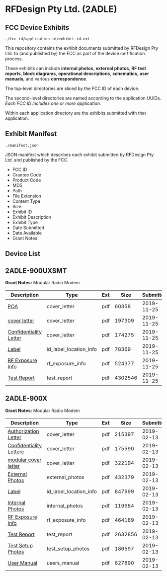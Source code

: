 # RFDesign Pty Ltd. (2ADLE)
## FCC Device Exhibits

```
./fcc-id/application-id/exhibit-id.ext
```

This repository contains the exhibit documents submitted by RFDesign Pty Ltd. to (and published by) the FCC as part of the device certification process.

These exhibits can include **internal photos**, **external photos**, **RF test reports**, **block diagrams**, **operational descriptions**, **schematics**, **user manuals**, and various **correspondence**.

The top-level directories are sliced by the FCC ID of each device.

The second-level directories are named according to the application UUIDs. *Each FCC ID includes one or more application.*

Within each application directory are the exhibits submitted with that application. 

## Exhibit Manifest

```
./manifest.json
```

JSON manifest which describes each exhibit submitted by RFDesign Pty Ltd. and published by the FCC.

- FCC ID
- Grantee Code
- Product Code
- MD5
- Path
- File Extension
- Content Type
- Size
- Exhibit ID
- Exhibit Description
- Exhibit Type
- Date Submitted
- Date Available
- Grant Notes

## Device List
## 2ADLE-900UXSMT
**Grant Notes:** Modular Radio Modem

| Description | Type | Ext | Size | Submitted | Available |
| ----------- | ---- | --- | ---- | --------- | --------- |
| [POA](2ADLE-900UXSMT/bfc78674e22b49bcbd7857db61ac7f63/4527045.pdf) | cover_letter | pdf | 60358 | 2019-11-25 | 2019-11-25 |
| [cover letter](2ADLE-900UXSMT/bfc78674e22b49bcbd7857db61ac7f63/4527052.pdf) | cover_letter | pdf | 197309 | 2019-11-25 | 2019-11-25 |
| [Confidentiality Letter](2ADLE-900UXSMT/bfc78674e22b49bcbd7857db61ac7f63/4527056.pdf) | cover_letter | pdf | 174275 | 2019-11-25 | 2019-11-25 |
| [Label](2ADLE-900UXSMT/bfc78674e22b49bcbd7857db61ac7f63/4527050.pdf) | id_label_location_info | pdf | 78369 | 2019-11-25 | 2019-11-25 |
| [RF Exposure Info](2ADLE-900UXSMT/bfc78674e22b49bcbd7857db61ac7f63/4527048.pdf) | rf_exposure_info | pdf | 524377 | 2019-11-25 | 2019-11-25 |
| [Test Report](2ADLE-900UXSMT/bfc78674e22b49bcbd7857db61ac7f63/4527047.pdf) | test_report | pdf | 4302546 | 2019-11-25 | 2019-11-25 |
## 2ADLE-900X
**Grant Notes:** Modular Radio Modem

| Description | Type | Ext | Size | Submitted | Available |
| ----------- | ---- | --- | ---- | --------- | --------- |
| [Authorization Letter](2ADLE-900X/1637192ffe0208fcf29c9130e19e91f6/4165625.pdf) | cover_letter | pdf | 215397 | 2019-02-13 | 2019-02-13 |
| [Confidentiality Letterc](2ADLE-900X/1637192ffe0208fcf29c9130e19e91f6/4165628.pdf) | cover_letter | pdf | 175590 | 2019-02-13 | 2019-02-13 |
| [modular cover letter](2ADLE-900X/1637192ffe0208fcf29c9130e19e91f6/4165632.pdf) | cover_letter | pdf | 322194 | 2019-02-13 | 2019-02-13 |
| [External Photos](2ADLE-900X/1637192ffe0208fcf29c9130e19e91f6/4165629.pdf) | external_photos | pdf | 432379 | 2019-02-13 | 2019-08-12 |
| [Label](2ADLE-900X/1637192ffe0208fcf29c9130e19e91f6/4165631.pdf) | id_label_location_info | pdf | 847999 | 2019-02-13 | 2019-02-13 |
| [Internal Photos](2ADLE-900X/1637192ffe0208fcf29c9130e19e91f6/4165630.pdf) | internal_photos | pdf | 119684 | 2019-02-13 | 2019-08-12 |
| [RF Exposure Info](2ADLE-900X/1637192ffe0208fcf29c9130e19e91f6/4165633.pdf) | rf_exposure_info | pdf | 464189 | 2019-02-13 | 2019-02-13 |
| [Test Report](2ADLE-900X/1637192ffe0208fcf29c9130e19e91f6/4165636.pdf) | test_report | pdf | 2632856 | 2019-02-13 | 2019-02-13 |
| [Test Setup Photos](2ADLE-900X/1637192ffe0208fcf29c9130e19e91f6/4165635.pdf) | test_setup_photos | pdf | 186597 | 2019-02-13 | 2019-08-12 |
| [User Manual](2ADLE-900X/1637192ffe0208fcf29c9130e19e91f6/4165637.pdf) | users_manual | pdf | 627890 | 2019-02-13 | 2019-08-12 |
